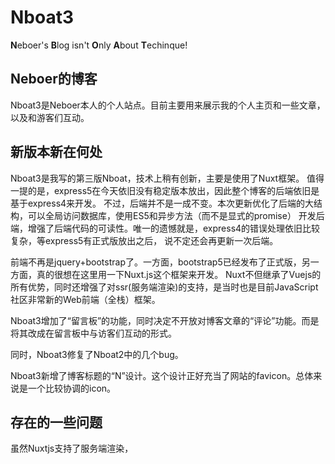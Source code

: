 # Nboat3

**N**eboer's **B**log isn't **O**nly **A**bout **T**echinque!

## Neboer的博客

Nboat3是Neboer本人的个人站点。目前主要用来展示我的个人主页和一些文章，以及和游客们互动。

## 新版本新在何处

Nboat3是我写的第三版Nboat，技术上稍有创新，主要是使用了Nuxt框架。
值得一提的是，express5在今天依旧没有稳定版本放出，因此整个博客的后端依旧是基于express4来开发。
不过，后端并不是一成不变。本次更新优化了后端的大结构，可以全局访问数据库，使用ES5和异步方法（而不是显式的promise）
开发后端，增强了后端代码的可读性。唯一的遗憾就是，express4的错误处理依旧比较复杂，等express5有正式版放出之后，
说不定还会再更新一次后端。

前端不再是jquery+bootstrap了。一方面，bootstrap5已经发布了正式版，另一方面，真的很想在这里用一下Nuxt.js这个框架来开发。
Nuxt不但继承了Vuejs的所有优势，同时还增强了对ssr(服务端渲染)的支持，是当时也是目前JavaScript社区非常新的Web前端（全栈）框架。

Nboat3增加了“留言板”的功能，同时决定不开放对博客文章的“评论”功能。而是将其改成在留言板中与访客们互动的形式。

同时，Nboat3修复了Nboat2中的几个bug。

Nboat3新增了博客标题的“N”设计。这个设计正好充当了网站的favicon。总体来说是一个比较协调的icon。

## 存在的一些问题

虽然Nuxtjs支持了服务端渲染，
